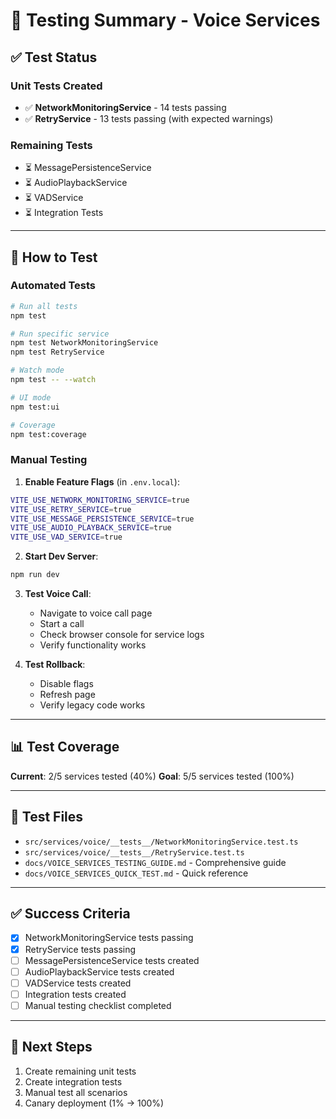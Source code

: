 # 🧪 Testing Summary - Voice Services

## ✅ Test Status

### Unit Tests Created
- ✅ **NetworkMonitoringService** - 14 tests passing
- ✅ **RetryService** - 13 tests passing (with expected warnings)

### Remaining Tests
- ⏳ MessagePersistenceService
- ⏳ AudioPlaybackService
- ⏳ VADService
- ⏳ Integration Tests

---

## 🚀 How to Test

### Automated Tests
```bash
# Run all tests
npm test

# Run specific service
npm test NetworkMonitoringService
npm test RetryService

# Watch mode
npm test -- --watch

# UI mode
npm test:ui

# Coverage
npm test:coverage
```

### Manual Testing

1. **Enable Feature Flags** (in `.env.local`):
```bash
VITE_USE_NETWORK_MONITORING_SERVICE=true
VITE_USE_RETRY_SERVICE=true
VITE_USE_MESSAGE_PERSISTENCE_SERVICE=true
VITE_USE_AUDIO_PLAYBACK_SERVICE=true
VITE_USE_VAD_SERVICE=true
```

2. **Start Dev Server**:
```bash
npm run dev
```

3. **Test Voice Call**:
   - Navigate to voice call page
   - Start a call
   - Check browser console for service logs
   - Verify functionality works

4. **Test Rollback**:
   - Disable flags
   - Refresh page
   - Verify legacy code works

---

## 📊 Test Coverage

**Current**: 2/5 services tested (40%)
**Goal**: 5/5 services tested (100%)

---

## 📝 Test Files

- `src/services/voice/__tests__/NetworkMonitoringService.test.ts`
- `src/services/voice/__tests__/RetryService.test.ts`
- `docs/VOICE_SERVICES_TESTING_GUIDE.md` - Comprehensive guide
- `docs/VOICE_SERVICES_QUICK_TEST.md` - Quick reference

---

## ✅ Success Criteria

- [x] NetworkMonitoringService tests passing
- [x] RetryService tests passing
- [ ] MessagePersistenceService tests created
- [ ] AudioPlaybackService tests created
- [ ] VADService tests created
- [ ] Integration tests created
- [ ] Manual testing checklist completed

---

## 🎯 Next Steps

1. Create remaining unit tests
2. Create integration tests
3. Manual test all scenarios
4. Canary deployment (1% → 100%)

